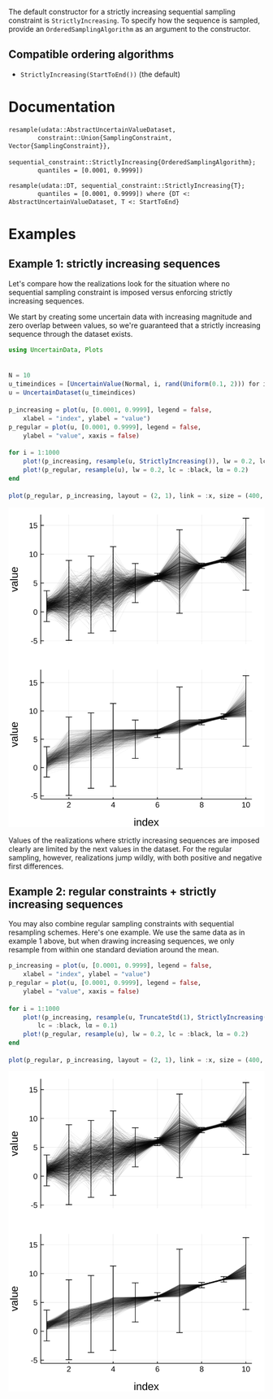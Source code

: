 

The default constructor for a strictly increasing sequential sampling constraint is 
`StrictlyIncreasing`. To specify how the sequence is sampled, provide an 
`OrderedSamplingAlgorithm` as an argument to the constructor.


## Compatible ordering algorithms

- `StrictlyIncreasing(StartToEnd())` (the default)

# Documentation 


```@docs
resample(udata::AbstractUncertainValueDataset, 
        constraint::Union{SamplingConstraint, Vector{SamplingConstraint}},
        sequential_constraint::StrictlyIncreasing{OrderedSamplingAlgorithm};
        quantiles = [0.0001, 0.9999])
```


```@docs 
resample(udata::DT, sequential_constraint::StrictlyIncreasing{T};
        quantiles = [0.0001, 0.9999]) where {DT <: AbstractUncertainValueDataset, T <: StartToEnd}
```

# Examples

## Example 1: strictly increasing sequences

Let's compare how the realizations look for the situation where no sequential sampling
constraint is imposed versus enforcing strictly increasing sequences.

We start by creating some uncertain data with increasing magnitude and zero overlap between 
values, so we're guaranteed that a strictly increasing sequence through the dataset exists.

```julia
using UncertainData, Plots 


N = 10
u_timeindices = [UncertainValue(Normal, i, rand(Uniform(0.1, 2))) for i = 1:N]
u = UncertainDataset(u_timeindices)

p_increasing = plot(u, [0.0001, 0.9999], legend = false,
    xlabel = "index", ylabel = "value")
p_regular = plot(u, [0.0001, 0.9999], legend = false,
    ylabel = "value", xaxis = false)

for i = 1:1000
    plot!(p_increasing, resample(u, StrictlyIncreasing()), lw = 0.2, lc = :black, lα = 0.1)
    plot!(p_regular, resample(u), lw = 0.2, lc = :black, lα = 0.2)
end 

plot(p_regular, p_increasing, layout = (2, 1), link = :x, size = (400, 500))
```

![](sequential_resampling_ordered_StartToEnd.svg)

Values of the realizations where strictly increasing sequences are imposed clearly are 
limited by the next values in the dataset. For the regular sampling, however, realizations 
jump wildly, with both positive and negative first differences.

## Example 2: regular constraints + strictly increasing sequences

You may also combine regular sampling constraints with sequential resampling schemes. 
Here's one example. We use the same data as in example 1 above, but when drawing increasing 
sequences, we only resample from within one standard deviation around the mean.
 
```julia 
p_increasing = plot(u, [0.0001, 0.9999], legend = false,
    xlabel = "index", ylabel = "value")
p_regular = plot(u, [0.0001, 0.9999], legend = false,
    ylabel = "value", xaxis = false)

for i = 1:1000
    plot!(p_increasing, resample(u, TruncateStd(1), StrictlyIncreasing()), lw = 0.2, 
        lc = :black, lα = 0.1)
    plot!(p_regular, resample(u), lw = 0.2, lc = :black, lα = 0.2)
end 

plot(p_regular, p_increasing, layout = (2, 1), link = :x, size = (400, 500))
```

![](sequential_resampling_ordered_StartToEnd_truncatestd1.svg)
